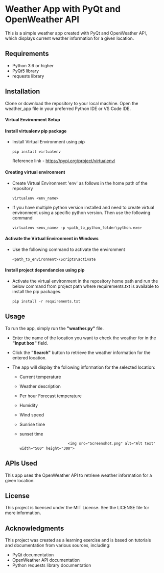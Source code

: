 # **Weather App with PyQt and OpenWeather API**

This is a simple weather app created with PyQt and OpenWeather API, which displays current weather information for a given location.

## Requirements

- Python 3.6 or higher
- PyQt5 library
- requests library

## Installation

Clone or download the repository to your local machine. Open the weather_app file in your preferred Python IDE or VS Code IDE.

#### Virtual Environment Setup

#### Install virtualenv pip package

- Install Virtual Environment using pip

  `pip install virtualenv`

  Reference link - https://pypi.org/project/virtualenv/

#### Creating virtual environment

- Create Virtual Environment 'env' as follows in the home path of the repository

  `virtualenv <env_name>`

- If you have multiple python version installed and need to create virtual environment using a specific python version. Then use the following command

  `virtualenv <env_name> -p <path_to_python_folder\python.exe>`

####  Activate the Virtual Environment in Windows

- Use the following command to activate the environment

  `<path_to_environment>\Scripts\activate`

#### Install project dependancies using pip

- Activate the virtual environment in the repository home path and run the below command from project path where requirements.txt is available to install the pip packages.

  `pip install -r requirements.txt`

## Usage

To run the app, simply run the **"weather.py"** file.

- Enter the name of the location you want to check the weather for in the **"Input box"** field.
- Click the **"Search"** button to retrieve the weather information for the entered location.
- The app will display the following information for the selected location:

    - Current temperature
    - Weather description
    - Per hour Forecast temperature 
    - Humidity
    - Wind speed
    - Sunrise time
    - sunset time
    
                                <img src="Screenshot.png" alt="Alt text" width="500" height="300">

## APIs Used
This app uses the OpenWeather API to retrieve weather information for a given location.

## License
This project is licensed under the MIT License. See the LICENSE file for more information.

## Acknowledgments
This project was created as a learning exercise and is based on tutorials and documentation from various sources, including:

- PyQt documentation
- OpenWeather API documentation
- Python requests library documentation

